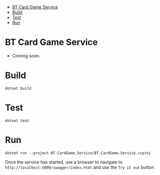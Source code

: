 <!-- TOC -->
* [BT Card Game Service](#bt-card-game-service)
* [Build](#build)
* [Test](#test)
* [Run](#run)
<!-- TOC -->

# BT Card Game Service
- Coming soon.

# Build
```
dotnet build
```

# Test
```
dotnet test
```

# Run
```
dotnet run --project BT.CardGame.Service/BT.CardGame.Service.csproj
```
Once the service has started, use a browser to navigate to `http://localhost:5000/swagger/index.html` and use the `Try it out` button.